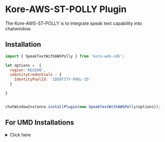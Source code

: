 
# Kore-AWS-ST-POLLY Plugin

The Kore-AWS-ST-POLLY is to integrate speak text capability into chatwindow.
 

## Installation

```js
import { SpeakTextWithAWSPolly } from 'kore-web-sdk';

let options =  {
  region:'REGION',
  identityCredentials : {
    IdentityPoolId: 'IDENTITY-POOL-ID'
  }

}


chatWindowInstance.installPlugin(new SpeakTextWithAWSPolly(options));
```

## For UMD Installations
<details>

 <summary>Click here</summary>
	<br>
  
  1. Include koreawspolly-stt-umd-plugin-umd.js in index.html

```js
<script  src="PATH_TO_FILE/koreawspolly-stt-umd-plugin-umd.js"></script>

```
2. Get plugin reference

```js
 var SpeakTextWithAWSPolly = KoreAWSPollySTTSDK.SpeakTextWithAWSPolly;
```
3. Install plugin

```js
var options =  {
  region:'REGION',
  identityCredentials : {
    IdentityPoolId: 'IDENTITY-POOL-ID'
  }

}
 chatWindowInstance.installPlugin(new SpeakTextWithAWSPolly(options));
```
  
 </details>
